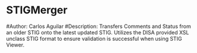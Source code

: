 # STIGMerger
  #Author: Carlos Aguilar
  #Description:
    Transfers Comments and Status from an older STIG onto the latest updated STIG.
    Utilizes the DISA provided XSL unclass STIG format to ensure validation is successful
    when using STIG Viewer.
      
